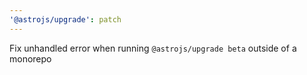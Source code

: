 ```yaml
---
'@astrojs/upgrade': patch
---
```


Fix unhandled error when running `@astrojs/upgrade beta` outside of a monorepo
